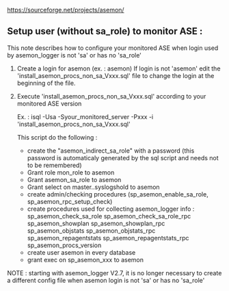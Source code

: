 https://sourceforge.net/projects/asemon/

Setup user (without sa_role) to monitor ASE :
---------------------------------------------------------

This note describes how to configure your monitored ASE when login used by asemon_logger is not 'sa' or has no 'sa_role'


1) Create a login for asemon (ex. : asemon)
   If login is not 'asemon' edit the 'install_asemon_procs_non_sa_Vxxx.sql' file to change the login at the beginning of the file.


2) Execute 'install_asemon_procs_non_sa_Vxxx.sql' according to your monitored ASE version

   Ex. :
   isql -Usa -Syour_monitored_server -Pxxx -i 'install_asemon_procs_non_sa_Vxxx.sql' 
      
      
   This script do the following :
      - create the "asemon_indirect_sa_role" with a password
        (this password is automaticaly generated by the sql script and needs not to be remembered)
      - Grant role mon_role to asemon
      - Grant asemon_sa_role to asemon
      - Grant select on master..syslogshold to asemon
      - create admin/checking procedures (sp_asemon_enable_sa_role, sp_asemon_rpc_setup_check)
      - create procedures used for collecting asemon_logger info :
        sp_asemon_check_sa_role
        sp_asemon_check_sa_role_rpc
        sp_asemon_showplan
        sp_asemon_showplan_rpc
        sp_asemon_objstats
        sp_asemon_objstats_rpc
        sp_asemon_repagentstats
        sp_asemon_repagentstats_rpc
        sp_asemon_procs_version
      - create user asemon in every database
      - grant exec on sp_asemon_xxx to asemon


NOTE : starting with asemon_logger V2.7, it is no longer necessary to create a different config file when asemon login
is not 'sa' or has no 'sa_role'



